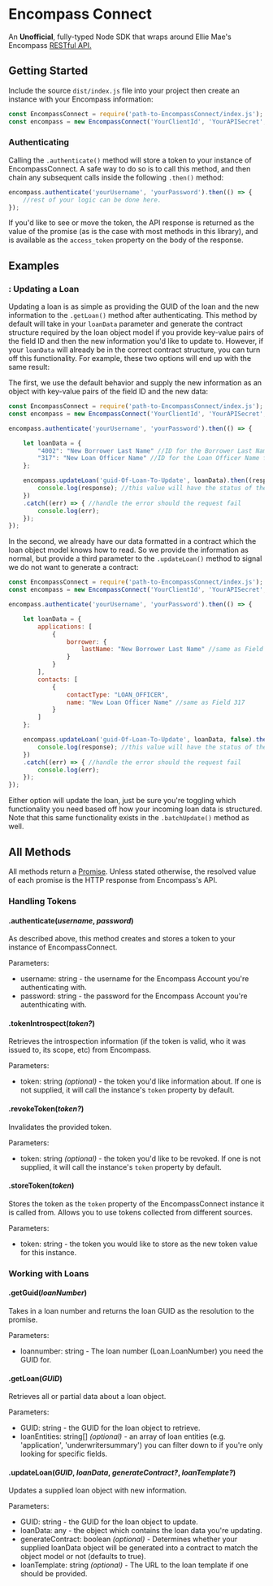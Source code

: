 # Encompass Connect
An **Unofficial**, fully-typed Node SDK that wraps around Ellie Mae's Encompass [RESTful API.](https://developer.elliemae.com/)

## Getting Started
Include the source `dist/index.js` file into your project then create an instance with your Encompass information:
```typescript
const EncompassConnect = require('path-to-EncompassConnect/index.js');
const encompass = new EncompassConnect('YourClientId', 'YourAPISecret', 'YourInstanceId');
```
### Authenticating 
Calling the `.authenticate()`  method will store a token to your instance of EncompassConnect. A safe way to do so is to call this method, and then chain any subsequent calls inside the following `.then()` method:

```javascript
encompass.authenticate('yourUsername', 'yourPassword').then(() => {
    //rest of your logic can be done here.
});
```
If you'd like to see or move the token, the API response is returned as the value of the promise (as is the case with most methods in this library), and is available as the `access_token` property on the body of the response.

## Examples

### : Updating a Loan
Updating a loan is as simple as providing the GUID of the loan and the new information to the `.getLoan()` method after authenticating. This method by default will take in your `loanData` parameter and generate the contract structure required by the loan object model if you provide key-value pairs of the field ID and then the new information you'd like to update to. However, if your `loanData` will already be in the correct contract structure, you can turn off this functionality. For example, these two options will end up with the same result:

The first, we use the default behavior and supply the new information as an object with key-value pairs of the field ID and the new data:
```javascript
const EncompassConnect = require('path-to-EncompassConnect/index.js');
const encompass = new EncompassConnect('YourClientId', 'YourAPISecret', 'YourInstanceId');

encompass.authenticate('yourUsername', 'yourPassword').then(() => {

    let loanData = {
        "4002": "New Borrower Last Name" //ID for the Borrower Last Name field
        "317": "New Loan Officer Name" //ID for the Loan Officer Name field
    };

    encompass.updateLoan('guid-Of-Loan-To-Update', loanData).then((response) => {
        console.log(response); //this value will have the status of the provided loan update call
    })
    .catch((err) => { //handle the error should the request fail
        console.log(err);
    });
});
```

In the second, we already have our data formatted in a contract which the loan object model knows how to read. So we provide the information as normal, but provide a third parameter to the `.updateLoan()` method to signal we do not want to generate a contract:
```javascript
const EncompassConnect = require('path-to-EncompassConnect/index.js');
const encompass = new EncompassConnect('YourClientId', 'YourAPISecret', 'YourInstanceId');

encompass.authenticate('yourUsername', 'yourPassword').then(() => {

    let loanData = {
        applications: [
            {
                borrower: {
                    lastName: "New Borrower Last Name" //same as Field 4002
                }
            }
        ],
        contacts: [
            {
                contactType: "LOAN_OFFICER",
                name: "New Loan Officer Name" //same as Field 317
            }
        ]
    };

    encompass.updateLoan('guid-Of-Loan-To-Update', loanData, false).then((response) => {
        console.log(response); //this value will have the status of the provided loan update call
    })
    .catch((err) => { //handle the error should the request fail
        console.log(err);
    });
});
```

Either option will update the loan, just be sure you're toggling which functionality you need based off how your incoming loan data is structured. Note that this same functionality exists in the `.batchUpdate()` method as well.

## All Methods
All methods return a [Promise](https://developer.mozilla.org/en-US/docs/Web/JavaScript/Reference/Global_Objects/Promise). Unless stated otherwise, the resolved value of each promise is the HTTP response from Encompass's API.

### Handling Tokens

#### .authenticate(_username_, _password_)
As described above, this method creates and stores a token to your instance of EncompassConnect.

Parameters: 
* username: string - the username for the Encompass Account you're authenticating with.
* password: string - the password for the Encompass Account you're autenthicating with.

#### .tokenIntrospect(_token?_)
Retrieves the introspection information (if the token is valid, who it was issued to, its scope, etc) from Encompass.

Parameters:
* token: string _(optional)_ - the token you'd like information about. If one is not supplied, it will call the instance's `token` property by default.

#### .revokeToken(_token?_)
Invalidates the provided token.

Parameters:
* token: string _(optional)_ - the token you'd like to be revoked. If one is not supplied, it will call the instance's `token` property by default.

#### .storeToken(_token_)
Stores the token as the `token` property of the EncompassConnect instance it is called from. Allows you to use tokens collected from different sources.

Parameters:
* token: string - the token you would like to store as the new token value for this instance.

### Working with Loans

#### .getGuid(_loanNumber_)
Takes in a loan number and returns the loan GUID as the resolution to the promise.

Parameters:
* loannumber: string - The loan number (Loan.LoanNumber) you need the GUID for.

#### .getLoan(_GUID_)
Retrieves all or partial data about a loan object.

Parameters:
* GUID: string - the GUID for the loan object to retrieve.
* loanEntities: string[] _(optional)_ - an array of loan entities (e.g. 'application', 'underwritersummary') you can filter down to if you're only looking for specific fields.

#### .updateLoan(_GUID_, _loanData_, _generateContract?_, _loanTemplate?_)
Updates a supplied loan object with new information.

Parameters: 
* GUID: string - the GUID for the loan object to update.
* loanData: any - the object which contains the loan data you're updating.
* generateContract: boolean _(optional)_ - Determines whether your supplied loanData object will be generated into a contract to match the object model or not (defaults to true).
* loanTemplate: string  _(optional)_ - The URL to the loan template if one should be provided.
